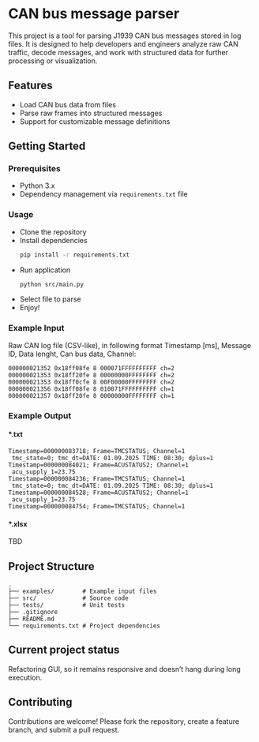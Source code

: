 # CAN bus message parser
This project is a tool for parsing J1939 CAN bus messages stored in log files.
It is designed to help developers and engineers analyze raw CAN traffic, decode messages, and work with structured data for further processing or visualization.

## Features
- Load CAN bus data from files
- Parse raw frames into structured messages
- Support for customizable message definitions

## Getting Started

### Prerequisites
- Python 3.x
- Dependency management via `requirements.txt` file  

### Usage
- Clone the repository
- Install dependencies
    ```bash
    pip install -r requirements.txt
- Run application 
   ```bash
   python src/main.py
- Select file to parse
- Enjoy!

### Example Input
Raw CAN log file (CSV-like), in following format Timestamp [ms], Message ID, Data lenght, Can bus data, Channel:

```
000000021352 0x18ff08fe 8 000071FFFFFFFFFF ch=2
000000021353 0x18ff20fe 8 00000000FFFFFFFF ch=2
000000021353 0x18ff0cfe 8 00F00000FFFFFFFF ch=2
000000021356 0x18ff08fe 8 010071FFFFFFFFFF ch=1
000000021357 0x18ff20fe 8 00000000FFFFFFFF ch=1
```

### Example Output
#### *.txt
```
Timestamp=000000083718; Frame=TMCSTATUS; Channel=1
 tmc_state=0; tmc_dt=DATE: 01.09.2025 TIME: 08:30; dplus=1
Timestamp=000000084021; Frame=ACUSTATUS2; Channel=1
 acu_supply_1=23.75
Timestamp=000000084236; Frame=TMCSTATUS; Channel=1
 tmc_state=0; tmc_dt=DATE: 01.09.2025 TIME: 08:30; dplus=1
Timestamp=000000084528; Frame=ACUSTATUS2; Channel=1
 acu_supply_1=23.75
Timestamp=000000084754; Frame=TMCSTATUS; Channel=1
```
#### *.xlsx
 TBD
## Project Structure
```
.
├── examples/        # Example input files
├── src/             # Source code
├── tests/           # Unit tests
├── .gitignore
├── README.md
└── requirements.txt # Project dependencies
```

## Current project status
Refactoring GUI, so it remains responsive and doesn’t hang during long execution.

## Contributing
Contributions are welcome! Please fork the repository, create a feature branch, and submit a pull request.
